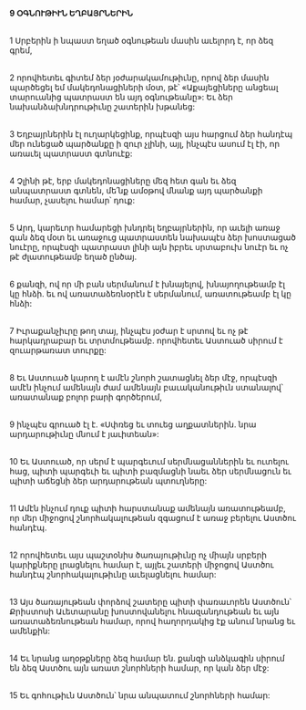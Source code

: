 **9 ՕԳՆՈՒԹԻՒՆ ԵՂԲԱՅՐՆԵՐԻՆ**

\
1 Սրբերին ի նպաստ եղած օգնութեան մասին աւելորդ է, որ ձեզ գրեմ,

\
2 որովհետեւ գիտեմ ձեր յօժարակամութիւնը, որով ձեր մասին պարծեցել եմ մակեդոնացիների մօտ, թէ՝ «Աքայեցիները անցեալ տարուանից պատրաստ են այդ օգնութեանը»: Եւ ձեր նախանձախնդրութիւնը շատերին խթանեց:

\
3 Եղբայրներին էլ ուղարկեցինք, որպէսզի այս հարցում ձեր հանդէպ մեր ունեցած պարծանքը ի զուր չլինի, այլ, ինչպէս ասում էլ էի, որ առաւել պատրաստ գտնուէք:

\
4 Չլինի թէ, երբ մակեդոնացիները մեզ հետ գան եւ ձեզ անպատրաստ գտնեն, մե՛նք ամօթով մնանք այդ պարծանքի համար, չասելու համար՝ դուք:

\
5 Արդ, կարեւոր համարեցի խնդրել եղբայրներին, որ աւելի առաջ գան ձեզ մօտ եւ առաջուց պատրաստեն նախապէս ձեր խոստացած նուէրը, որպէսզի պատրաստ լինի այն իբրեւ սրտաբուխ նուէր եւ ոչ թէ ժլատութեամբ եղած ընծայ.

\
6 քանզի, ով որ մի բան սերմանում է խնայելով, խնայողութեամբ էլ կը հնձի. եւ ով առատաձեռնօրէն է սերմանում, առատութեամբ էլ կը հնձի:

\
7 Իւրաքանչիւրը թող տայ, ինչպէս յօժար է սրտով եւ ոչ թէ հարկադրաբար եւ տրտմութեամբ. որովհետեւ Աստուած սիրում է զուարթառատ տուրքը:

\
8 Եւ Աստուած կարող է ամէն շնորհ շատացնել ձեր մէջ, որպէսզի ամէն ինչում ամենայն ժամ ամենայն բաւականութիւն ստանալով՝ առատանաք բոլոր բարի գործերում,

\
9 ինչպէս գրուած էլ է.
«Սփռեց եւ տուեց աղքատներին.
նրա արդարութիւնը մնում է յաւիտեան»:

\
10 Եւ Աստուած, որ սերմ է պարգեւում սերմնացաններին եւ ուտելու հաց, պիտի պարգեւի եւ պիտի բազմացնի նաեւ ձեր սերմնացուն եւ պիտի աճեցնի ձեր արդարութեան պտուղները:

\
11 Ամէն ինչում դուք պիտի հարստանաք ամենայն առատութեամբ, որ մեր միջոցով շնորհակալութեան զգացում է առաջ բերելու Աստծու հանդէպ.

\
12 որովհետեւ այս պաշտօնիս ծառայութիւնը ոչ միայն սրբերի կարիքները լրացնելու համար է, այլեւ շատերի միջոցով Աստծու հանդէպ շնորհակալութիւնը աւելացնելու համար:

\
13 Այս ծառայութեան փորձով շատերը պիտի փառաւորեն Աստծուն՝ Քրիստոսի Աւետարանը խոստովանելու հնազանդութեան եւ այն առատաձեռնութեան համար, որով հաղորդակից էք անում նրանց եւ ամենքին:

\
14 Եւ նրանց աղօթքները ձեզ համար են. քանզի անձկագին սիրում են ձեզ Աստծու այն առատ շնորհների համար, որ կան ձեր մէջ:

\
15 Եւ գոհութիւն Աստծուն՝ նրա անպատում շնորհների համար:
